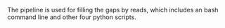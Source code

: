 The pipeline is used for filling the gaps by reads, which includes an bash command line and other four python scripts.
